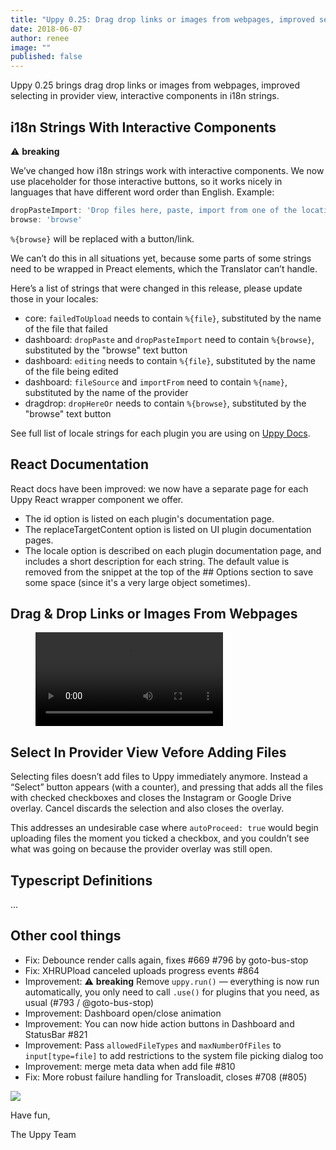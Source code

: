 ```yaml
---
title: "Uppy 0.25: Drag drop links or images from webpages, improved selecting in providers, interactive components in i18n strings"
date: 2018-06-07
author: renee
image: ""
published: false
---
```


Uppy 0.25 brings drag drop links or images from webpages, improved selecting in provider view, interactive components in i18n strings.

<!--more-->

## i18n Strings With Interactive Components

⚠️ **breaking**

We’ve changed how i18n strings work with interactive components. We now use placeholder for those interactive buttons, so it works nicely in languages that have different word order than English. Example:

```js
dropPasteImport: 'Drop files here, paste, import from one of the locations above or %{browse}'
browse: 'browse'
```

`%{browse}` will be replaced with a button/link.

We can’t do this in all situations yet, because some parts of some strings need to be wrapped in Preact elements, which the Translator can’t handle.

Here’s a list of strings that were changed in this release, please update those in your locales:

- core: `failedToUpload` needs to contain `%{file}`, substituted by the name of the file that failed
- dashboard: `dropPaste` and `dropPasteImport` need to contain `%{browse}`, substituted by the "browse" text button
- dashboard: `editing` needs to contain `%{file}`, substituted by the name of the file being edited
- dashboard: `fileSource` and `importFrom` need to contain `%{name}`, substituted by the name of the provider
- dragdrop: `dropHereOr` needs to contain `%{browse}`, substituted by the "browse" text button

See full list of locale strings for each plugin you are using on [Uppy Docs](/docs/).

## React Documentation

React docs have been improved: we now have a separate page for each Uppy React wrapper component we offer.

- The id option is listed on each plugin's documentation page.
- The replaceTargetContent option is listed on UI plugin documentation pages.
- The locale option is described on each plugin documentation page, and includes a short description for each string. The default value is removed from the snippet at the top of the ## Options section to save some space (since it's a very large object sometimes).

## Drag & Drop Links or Images From Webpages

<figure class="wide"><video alt="Demo video showing Uppy with Url plugin that accepts drag and dropped urls" controls autoplay><source src="/images/blog/0.25/link-drop-demo.mp4" type="video/mp4">Your browser does not support the video tag, you can <a href="/images/blog/0.25/link-drop-demo.mp4">download the video</a> to watch it.</video></figure>

## Select In Provider View Vefore Adding Files

Selecting files doesn’t add files to Uppy immediately anymore. Instead a “Select” button appears (with a counter), and pressing that adds all the files with checked checkboxes and closes the Instagram or Google Drive overlay. Cancel discards the selection and also closes the overlay.

This addresses an undesirable case where `autoProceed: true` would begin uploading files the moment you ticked a checkbox, and you couldn’t see what was going on because the provider overlay was still open.

## Typescript Definitions

...

## Other cool things

- Fix: Debounce render calls again, fixes #669 #796 by goto-bus-stop
- Fix: XHRUPload canceled uploads progress events #864 
- Improvement: ⚠️ **breaking** Remove `uppy.run()` — everything is now run automatically, you only need to call `.use()` for plugins that you need, as usual (#793 / @goto-bus-stop)
- Improvement: Dashboard open/close animation
- Improvement: You can now hide action buttons in Dashboard and StatusBar #821
- Improvement: Pass `allowedFileTypes` and `maxNumberOfFiles` to `input[type=file]` to add restrictions to the system file picking dialog too
- Improvement: merge meta data when add file #810
- Fix: More robust failure handling for Transloadit, closes #708 (#805)

<img class="border" src="/images/blog/0.25/">

Have fun,

The Uppy Team
